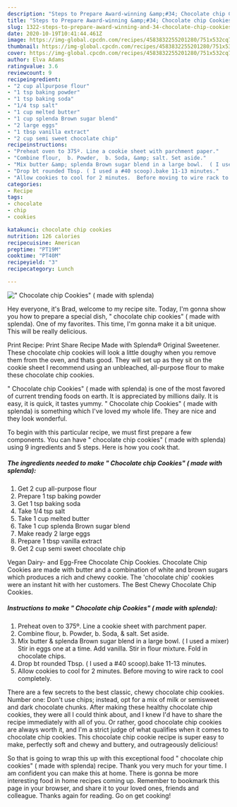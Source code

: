 ```yaml
---
description: "Steps to Prepare Award-winning &amp;#34; Chocolate chip Cookies&amp;#34; ( made with splenda)"
title: "Steps to Prepare Award-winning &amp;#34; Chocolate chip Cookies&amp;#34; ( made with splenda)"
slug: 1322-steps-to-prepare-award-winning-and-34-chocolate-chip-cookies-and-34-made-with-splenda
date: 2020-10-19T10:41:44.461Z
image: https://img-global.cpcdn.com/recipes/4583832255201280/751x532cq70/chocolate-chip-cookies-made-with-splenda-recipe-main-photo.jpg
thumbnail: https://img-global.cpcdn.com/recipes/4583832255201280/751x532cq70/chocolate-chip-cookies-made-with-splenda-recipe-main-photo.jpg
cover: https://img-global.cpcdn.com/recipes/4583832255201280/751x532cq70/chocolate-chip-cookies-made-with-splenda-recipe-main-photo.jpg
author: Elva Adams
ratingvalue: 3.6
reviewcount: 9
recipeingredient:
- "2 cup allpurpose flour"
- "1 tsp baking powder"
- "1 tsp baking soda"
- "1/4 tsp salt"
- "1 cup melted butter"
- "1 cup splenda Brown sugar blend"
- "2 large eggs"
- "1 tbsp vanilla extract"
- "2 cup semi sweet chocolate chip"
recipeinstructions:
- "Preheat oven to 375º. Line a cookie sheet with parchment paper."
- "Combine flour,  b. Powder,  b. Soda, &amp; salt. Set aside."
- "Mix butter &amp; splenda Brown sugar blend in a large bowl.  ( I used a mixer) Stir in eggs one at a time. Add vanilla.  Stir in flour mixture.  Fold in chocolate chips."
- "Drop bt rounded Tbsp. ( I used a #40 scoop).bake 11-13 minutes."
- "Allow cookies to cool for 2 minutes.  Before moving to wire rack to cool completely."
categories:
- Recipe
tags:
- chocolate
- chip
- cookies

katakunci: chocolate chip cookies 
nutrition: 126 calories
recipecuisine: American
preptime: "PT19M"
cooktime: "PT40M"
recipeyield: "3"
recipecategory: Lunch

---
```



![&#34; Chocolate chip Cookies&#34; ( made with splenda)](https://img-global.cpcdn.com/recipes/4583832255201280/751x532cq70/chocolate-chip-cookies-made-with-splenda-recipe-main-photo.jpg)

Hey everyone, it's Brad, welcome to my recipe site. Today, I'm gonna show you how to prepare a special dish, &#34; chocolate chip cookies&#34; ( made with splenda). One of my favorites. This time, I'm gonna make it a bit unique. This will be really delicious.

Print Recipe: Print Share Recipe Made with Splenda® Original Sweetener. These chocolate chip cookies will look a little doughy when you remove them from the oven, and thats good. They will set up as they sit on the cookie sheet I recommend using an unbleached, all-purpose flour to make these chocolate chip cookies.

&#34; Chocolate chip Cookies&#34; ( made with splenda) is one of the most favored of current trending foods on earth. It is appreciated by millions daily. It is easy, it is quick, it tastes yummy. &#34; Chocolate chip Cookies&#34; ( made with splenda) is something which I've loved my whole life. They are nice and they look wonderful.


To begin with this particular recipe, we must first prepare a few components. You can have &#34; chocolate chip cookies&#34; ( made with splenda) using 9 ingredients and 5 steps. Here is how you cook that.

<!--inarticleads1-->

##### The ingredients needed to make &#34; Chocolate chip Cookies&#34; ( made with splenda):

1. Get 2 cup all-purpose flour
1. Prepare 1 tsp baking powder
1. Get 1 tsp baking soda
1. Take 1/4 tsp salt
1. Take 1 cup melted butter
1. Take 1 cup splenda Brown sugar blend
1. Make ready 2 large eggs
1. Prepare 1 tbsp vanilla extract
1. Get 2 cup semi sweet chocolate chip


Vegan Dairy- and Egg-Free Chocolate Chip Cookies. Chocolate Chip Cookies are made with butter and a combination of white and brown sugars which produces a rich and chewy cookie. The &#39;chocolate chip&#39; cookies were an instant hit with her customers. The Best Chewy Chocolate Chip Cookies. 

<!--inarticleads2-->

##### Instructions to make &#34; Chocolate chip Cookies&#34; ( made with splenda):

1. Preheat oven to 375º. Line a cookie sheet with parchment paper.
1. Combine flour,  b. Powder,  b. Soda, &amp; salt. Set aside.
1. Mix butter &amp; splenda Brown sugar blend in a large bowl.  ( I used a mixer) Stir in eggs one at a time. Add vanilla.  Stir in flour mixture.  Fold in chocolate chips.
1. Drop bt rounded Tbsp. ( I used a #40 scoop).bake 11-13 minutes.
1. Allow cookies to cool for 2 minutes.  Before moving to wire rack to cool completely.


There are a few secrets to the best classic, chewy chocolate chip cookies. Number one: Don&#39;t use chips; instead, opt for a mix of milk or semisweet and dark chocolate chunks. After making these healthy chocolate chip cookies, they were all I could think about, and I knew I&#39;d have to share the recipe immediately with all of you. Or rather, good chocolate chip cookies are always worth it, and I&#39;m a strict judge of what qualifies when it comes to chocolate chip cookies. This chocolate chip cookie recipe is super easy to make, perfectly soft and chewy and buttery, and outrageously delicious! 

So that is going to wrap this up with this exceptional food &#34; chocolate chip cookies&#34; ( made with splenda) recipe. Thank you very much for your time. I am confident you can make this at home. There is gonna be more interesting food in home recipes coming up. Remember to bookmark this page in your browser, and share it to your loved ones, friends and colleague. Thanks again for reading. Go on get cooking!

